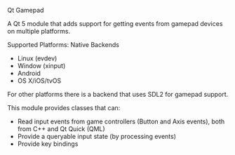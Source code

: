 Qt Gamepad

A Qt 5 module that adds support for getting events from gamepad devices on multiple platforms.

Supported Platforms:
Native Backends
 - Linux (evdev)
 - Window (xinput)
 - Android
 - OS X/iOS/tvOS

For other platforms there is a backend that uses SDL2 for gamepad support.

This module provides classes that can:
 - Read input events from game controllers (Button and Axis events), both from C++ and Qt Quick (QML)
 - Provide a queryable input state (by processing events)
 - Provide key bindings
